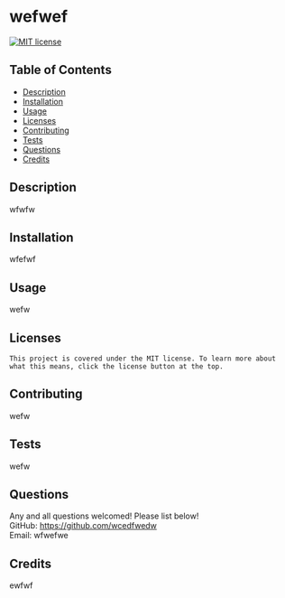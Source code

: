 # wefwef

  [![MIT license](https://img.shields.io/badge/License-MIT-blue.svg)](https://lbesson.mit-license.org/)

  ## Table of Contents
  * [Description](#description)
  * [Installation](#installation)
  * [Usage](#usage)
  * [Licenses](#licenses)
  * [Contributing](#contributing)
  * [Tests](#tests)
  * [Questions](#questions)
  * [Credits](#credits)

  ## Description
  wfwfw

  ## Installation
  wfefwf

  ## Usage
  wefw

  ## Licenses
    This project is covered under the MIT license. To learn more about what this means, click the license button at the top.

  ## Contributing
  wefw

  ## Tests
  wefw

  ## Questions
  Any and all questions welcomed! Please list below!  
  GitHub: https://github.com/wcedfwedw  
  Email: wfwefwe

  ## Credits
  ewfwf
